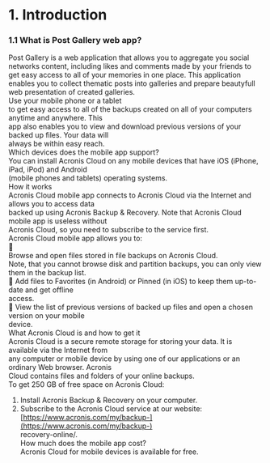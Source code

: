 # 1. Introduction

### 1.1 What is Post Gallery web app?

Post Gallery is a web application that allows you to aggregate you social networks content, including likes and comments made by your friends to get easy access to all of your memories in one place. This application enables you to collect thematic posts into galleries and  prepare beautyfull web presentation of created galleries.  
Use your mobile phone or a tablet  
to get easy access to all of the backups created on all of your computers anytime and anywhere. This  
app also enables you to view and download previous versions of your backed up files. Your data will  
always be within easy reach.  
Which devices does the mobile app support?  
You can install Acronis Cloud on any mobile devices that have iOS \(iPhone, iPad, iPod\) and Android  
\(mobile phones and tablets\) operating systems.  
How it works  
Acronis Cloud mobile app connects to Acronis Cloud via the Internet and allows you to access data  
backed up using Acronis Backup & Recovery. Note that Acronis Cloud mobile app is useless without  
Acronis Cloud, so you need to subscribe to the service first.  
Acronis Cloud mobile app allows you to:  
  
Browse and open files stored in file backups on Acronis Cloud.  
Note, that you cannot browse disk and partition backups, you can only view them in the backup list.  
 Add files to Favorites \(in Android\) or Pinned \(in iOS\) to keep them up-to-date and get offline  
access.  
 View the list of previous versions of backed up files and open a chosen version on your mobile  
device.  
What Acronis Cloud is and how to get it  
Acronis Cloud is a secure remote storage for storing your data. It is available via the Internet from  
any computer or mobile device by using one of our applications or an ordinary Web browser. Acronis  
Cloud contains files and folders of your online backups.  
To get 250 GB of free space on Acronis Cloud:  
1. Install Acronis Backup & Recovery on your computer.  
2. Subscribe to the Acronis Cloud service at our website: [https://www.acronis.com/my/backup-](https://www.acronis.com/my/backup-)  
recovery-online/.  
How much does the mobile app cost?  
Acronis Cloud for mobile devices is available for free.


